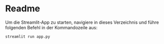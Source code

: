 # Readme

Um die Streamlit-App zu starten, navigiere in dieses Verzeichnis und führe folgenden Befehl in der Kommandozeile aus:

```bash
streamlit run app.py
```